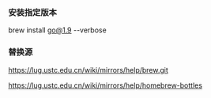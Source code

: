 ### 安装指定版本

brew install go@1.9 --verbose



### 替换源

<https://lug.ustc.edu.cn/wiki/mirrors/help/brew.git>

<https://lug.ustc.edu.cn/wiki/mirrors/help/homebrew-bottles>